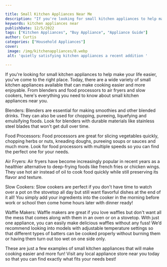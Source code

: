 ```yaml
---

title: Small Kitchen Appliances Near Me
description: "If you're looking for small kitchen appliances to help make your life easier, you've come to the right place. Today, there are a w...get more detail"
keywords: kitchen appliances near
publishDate: 12/5/2022
tags: ["Kitchen Appliances", "Buy Appliance", "Appliance Guide"]
author: Curtis
categories: ["Household Appliances"]
cover: 
 image: /img/kitchenappliances/8.webp
 alt: 'quietly satisfying kitchen appliances a recent addition '

---
```


If you're looking for small kitchen appliances to help make your life easier, you've come to the right place. Today, there are a wide variety of small kitchen appliances available that can make cooking easier and more enjoyable. From blenders and food processors to air fryers and slow cookers, here's everything you need to know about small kitchen appliances near you.

Blenders: Blenders are essential for making smoothies and other blended drinks. They can also be used for chopping, pureeing, liquefying and emulsifying foods. Look for blenders with durable materials like stainless steel blades that won't get dull over time. 

Food Processors: Food processors are great for slicing vegetables quickly, chopping herbs or nuts, kneading doughs, pureeing soups or sauces and much more. Look for food processors with multiple speeds so you can find the perfect one for your needs. 

Air Fryers: Air fryers have become increasingly popular in recent years as a healthier alternative to deep-frying foods like french fries or chicken wings. They use hot air instead of oil to cook food quickly while still preserving its flavor and texture. 

Slow Cookers: Slow cookers are perfect if you don't have time to watch over a pot on the stovetop all day but still want flavorful dishes at the end of it all! You simply add your ingredients into the cooker in the morning before work or school then come home hours later with dinner ready! 

Waffle Makers: Waffle makers are great if you love waffles but don't want all the mess that comes along with them in an oven or on a stovetop. With just one appliance, you can easily make delicious waffles without any fuss! We’d recommend looking into models with adjustable temperature settings so that different types of batters can be cooked properly without burning them or having them turn out too wet on one side only. 

These are just a few examples of small kitchen appliances that will make cooking easier and more fun! Visit any local appliance store near you today so that you can find exactly what fits your needs best!
